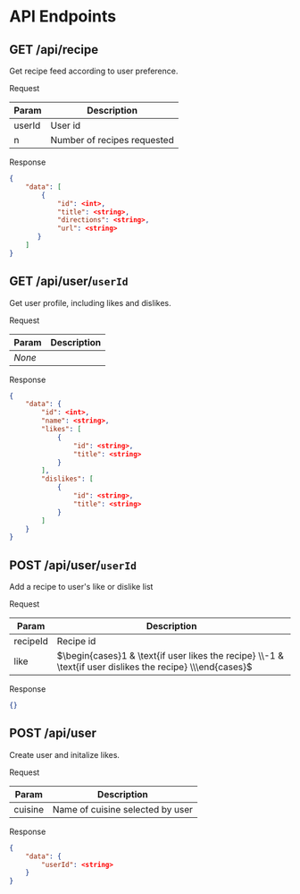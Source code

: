 # API Endpoints

## GET /api/recipe

Get recipe feed according to user preference.

Request

| Param  | Description                 |
| ------ | --------------------------- |
| userId | User id                     |
|      n | Number of recipes requested |

Response

```json
{
    "data": [
        {
            "id": <int>,
            "title": <string>,
            "directions": <string>,
            "url": <string>
       }
    ]
}
```

## GET /api/user/`userId`

Get user profile, including likes and dislikes.

Request

| Param  | Description |
| ------ | ----------- |
| *None* |             |

Response

```json
{
    "data": {
        "id": <int>,
        "name": <string>,
        "likes": [
            {
                "id": <string>,
                "title": <string>
            }
        ],
        "dislikes": [
            {
                "id": <string>,
                "title": <string>
            }
        ]
    }
}
```

## POST /api/user/`userId`

Add a recipe to user's like or dislike list

Request

| Param    | Description |
| -------- | ----------- |
| recipeId | Recipe id   |
| like     | $\begin{cases}1 & \text{if user likes the recipe} \\-1 & \text{if user dislikes the recipe} \\\end{cases}$ |

Response

```json
{}
```

## POST /api/user

Create user and initalize likes.

Request

| Param   | Description                      |
| ------- | -------------------------------- |
| cuisine | Name of cuisine selected by user |

Response

```json
{
    "data": {
        "userId": <string>
    }
}
```

